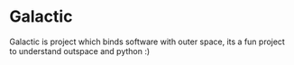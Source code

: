 # Galactic
Galactic is project which binds software with outer space, its a fun project to understand outspace and python :) 
